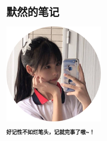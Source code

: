 # 默然的笔记
<img src="/images/index.png" alt="我的头像" width="250" draggable="false" oncontextmenu="return false">

**好记性不如烂笔头，记就完事了嗷~！**
